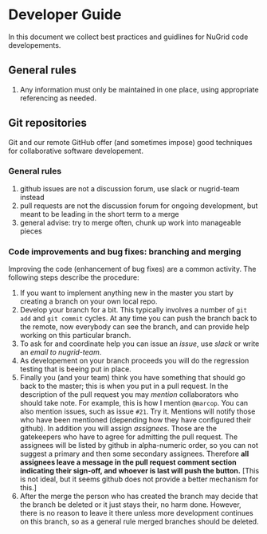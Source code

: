 # Developer Guide
In this document we collect best practices and guidlines for NuGrid code developements. 



## General rules
1. Any information must only be maintained in one place, using appropriate referencing as needed.

## Git repositories
Git and our remote GitHub offer (and sometimes impose) good techniques for collaborative software developement. 

### General rules
1. github issues are not a discussion forum, use slack or nugrid-team instead
2. pull requests are not the discussion forum for ongoing development, but meant to be leading in the short term
   to a merge
3. general advise: try to merge often, chunk up work into manageable pieces



### Code improvements and bug fixes: branching and merging
Improving the code (enhancement of bug fixes) are a common activity. The following steps describe the procedure:

1. If you want to implement anything new in the master you start by creating a branch on your own local repo.
2. Develop your branch for a bit. This typically involves a number of `git add` and `git commit` cycles. At any time you can push the branch back to the remote, now everybody can see the branch, and can provide help working on this particular branch.
3. To ask for and coordinate help you can issue an _issue_, use _slack_ or write an _email to nugrid-team_.
4. As developement on your branch proceeds you will do the regression testing that is beeing put in place.
5. Finally you (and your team) think you have something that should go back to the master; this is when you put in a pull request. In the description of the pull request you may _mention_ collaborators who should take note. For example, this is how I mention `@marcop`. You can also mention issues, such as issue `#21`. Try it. Mentions will notify those who have been mentioned (depending how they have configured their github). In addition you will assign _assignees_. Those are the gatekeepers who have to agree for admitting the pull request. The assignees will be listed by github in alpha-numeric order, so you can not suggest a primary and then some secondary assignees. Therefore **all assignees leave a message in the pull request comment section indicating their sign-off, and whoever is last will push the button.** [This is not ideal, but it seems github does not provide a better mechanism for this.]
6. After the merge the person who has created the branch may decide that the branch be deleted or it just stays their, no harm done. However, there is no reason to leave it there unless more development continues on this branch, so as a general rule merged branches should be deleted.
